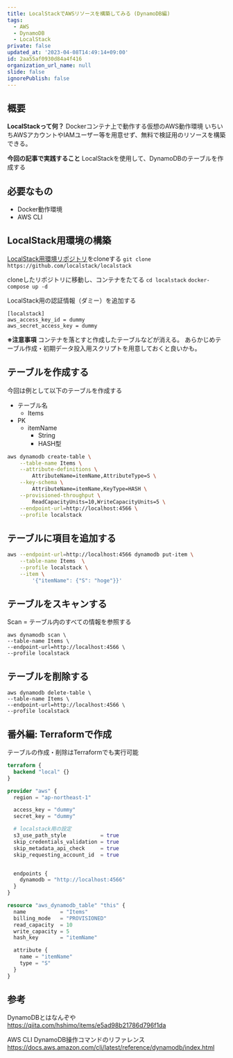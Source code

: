 ```yaml
---
title: LocalStackでAWSリソースを構築してみる (DynamoDB編)
tags:
  - AWS
  - DynamoDB
  - LocalStack
private: false
updated_at: '2023-04-08T14:49:14+09:00'
id: 2aa55af0930d84a4f416
organization_url_name: null
slide: false
ignorePublish: false
---
```

## 概要

**LocalStackって何？**
Dockerコンテナ上で動作する仮想のAWS動作環境
いちいちAWSアカウントやIAMユーザー等を用意せず、無料で検証用のリソースを構築できる。

**今回の記事で実践すること**
LocalStackを使用して、DynamoDBのテーブルを作成する


## 必要なもの
- Docker動作環境
- AWS CLI

## LocalStack用環境の構築
[LocalStack用環境リポジトリ](https://github.com/localstack/localstack)をcloneする
`git clone https://github.com/localstack/localstack`

cloneしたリポジトリに移動し、コンテナをたてる
`cd localstack`
`docker-compose up -d`

LocalStack用の認証情報（ダミー）を追加する

```~/.aws/credentials
[localstack]
aws_access_key_id = dummy
aws_secret_access_key = dummy
```

**※注意事項**
コンテナを落とすと作成したテーブルなどが消える。
あらかじめテーブル作成・初期データ投入用スクリプトを用意しておくと良いかも。

## テーブルを作成する
今回は例として以下のテーブルを作成する

- テーブル名
    - Items
- PK
    - itemName
        - String
        - HASH型
 
```bash
aws dynamodb create-table \
    --table-name Items \
    --attribute-definitions \
        AttributeName=itemName,AttributeType=S \
    --key-schema \
        AttributeName=itemName,KeyType=HASH \
    --provisioned-throughput \
        ReadCapacityUnits=10,WriteCapacityUnits=5 \
    --endpoint-url=http://localhost:4566 \
    --profile localstack
```

## テーブルに項目を追加する
```bash
aws --endpoint-url=http://localhost:4566 dynamodb put-item \
    --table-name Items  \
    --profile localstack \
    --item \
        '{"itemName": {"S": "hoge"}}'
```

## テーブルをスキャンする

Scan = テーブル内のすべての情報を参照する

```
aws dynamodb scan \
--table-name Items \
--endpoint-url=http://localhost:4566 \
--profile localstack
```

## テーブルを削除する
```
aws dynamodb delete-table \
--table-name Items \
--endpoint-url=http://localhost:4566 \
--profile localstack
```

## 番外編: Terraformで作成

テーブルの作成・削除はTerraformでも実行可能
```tf
terraform {
  backend "local" {}
}

provider "aws" {
  region = "ap-northeast-1"

  access_key = "dummy"
  secret_key = "dummy"

  # localstack用の設定
  s3_use_path_style           = true
  skip_credentials_validation = true
  skip_metadata_api_check     = true
  skip_requesting_account_id  = true


  endpoints {
    dynamodb = "http://localhost:4566"
  }
}

resource "aws_dynamodb_table" "this" {
  name           = "Items"
  billing_mode   = "PROVISIONED"
  read_capacity  = 10
  write_capacity = 5
  hash_key       = "itemName"

  attribute {
    name = "itemName"
    type = "S"
  }
}

```

## 参考

DynamoDBとはなんぞや
https://qiita.com/hshimo/items/e5ad98b21786d796f1da

AWS CLI DynamoDB操作コマンドのリファレンス
https://docs.aws.amazon.com/cli/latest/reference/dynamodb/index.html
